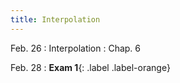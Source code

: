 ```yaml
---
title: Interpolation
---
```

Feb. 26
: Interpolation
  : Chap. 6

Feb. 28
: **Exam 1**{: .label .label-orange}

